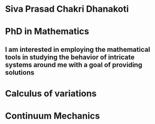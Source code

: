 # Siva Prasad Chakri Dhanakoti
# PhD in Mathematics
## I am  interested in employing the mathematical tools in studying the behavior of intricate systems around me with a goal of providing solutions

# Calculus of variations

# Continuum Mechanics

#
